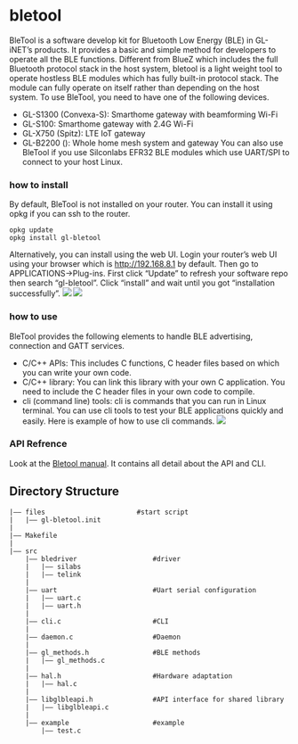 # bletool
BleTool is a software develop kit for Bluetooth Low Energy (BLE) in GL-iNET’s products. It provides a basic and simple method for developers to operate all the BLE functions. 
Different from BlueZ which includes the full Bluetooth protocol stack in the host system, bletool is a light weight tool to operate hostless BLE modules which has fully built-in protocol stack. The module can fully operate on itself rather than depending on the host system.
To use BleTool, you need to have one of the following devices. 
- GL-S1300 (Convexa-S): Smarthome gateway with beamforming Wi-Fi
- GL-S100: Smarthome gateway with 2.4G Wi-Fi
- GL-X750 (Spitz): LTE IoT gateway 
- GL-B2200 (): Whole home mesh system and gateway
You can also use BleTool if you use Silconlabs EFR32 BLE modules which use UART/SPI to connect to your host Linux.
### how to install 
By default, BleTool is not installed on your router. You can install it using opkg if you can ssh to the router.
```
opkg update
opkg install gl-bletool
```
Alternatively, you can install using the web UI. Login your router’s web UI using your browser which is http://192.168.8.1 by default. Then go to APPLICATIONS->Plug-ins. First click “Update” to refresh your software repo then search “gl-bletool”. Click “install” and wait until you got “installation successfully”.
![](https://github.com/gl-inet/bletool/tree/master/src/docs/installipk.png)
![](https://github.com/gl-inet/bletool/tree/master/src/docs/installsuccessful.png)
### how to use
BleTool provides the following elements to handle BLE advertising, connection and GATT services.
- C/C++ APIs: This includes C functions, C header files based on which you can write your own code.
- C/C++ library: You can link this library with your own C application. You need to include the C header files in your own code to compile. 
- cli (command line) tools: cli is commands that you can run in Linux terminal. You can use cli tools to test your BLE applications quickly and easily.
Here is example of how to use cli commands.
![](./docs/openwrt.png)
### API Refrence
Look at the [Bletool manual](https://github.com/gl-inet/bletool/blob/master/src/docs/BLETOOL%20Commands%20Manual_V0.5.pdf). It contains all detail about the API and CLI.

## Directory Structure
```
|—— files                       #start script
|   |—— gl-bletool.init
|
|—— Makefile
|
|—— src
    |—— bledriver                   #driver
    |   |—— silabs                  
    |   |—— telink                  
    |
    |—— uart                        #Uart serial configuration
    |   |—— uart.c
    |   |—— uart.h
    |
    |—— cli.c                       #CLI
    |
    |—— daemon.c                    #Daemon
    |
    |—— gl_methods.h                #BLE methods
    |   |—— gl_methods.c
    |
    |—— hal.h                       #Hardware adaptation
    |   |—— hal.c
    |
    |—— libglbleapi.h               #API interface for shared library
    |   |—— libglbleapi.c
    |
    |—— example                     #example
        |—— test.c 
                 
```
